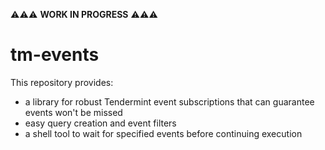 ⚠️⚠️⚠️ **WORK IN PROGRESS** ⚠️⚠️⚠️

# tm-events
This repository provides:
- a library for robust Tendermint event subscriptions that can guarantee events won't be missed
- easy query creation and event filters
- a shell tool to wait for specified events before continuing execution
